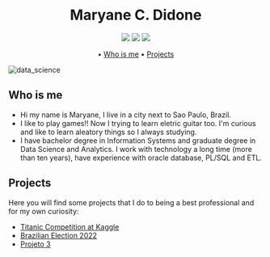 
<h1 align="center">
  <br>
  Maryane C. Didone
  <br>
</h1>

<p align="center">
    <img src="https://img.shields.io/github/followers/merycd?style=social">
  </a>
  <a>
    <img src="https://img.shields.io/twitter/follow/merycd?style=social">
  </a>
  <a>  
    <img src="https://img.shields.io/badge/mail-merycd%40gmail.com-yellow">
  </a>  
</p>

<p align="center">
  • <a href="#who-is-me">Who is me</a> 
  • <a href="#projects">Projects</a> 
  <!-- • <a href="#download">Download</a> 
  • <a href="#credits">Credits</a> 
  • <a href="#related">Related</a> 
  • <a href="#license">License</a> -->
</p>

![data_science](https://user-images.githubusercontent.com/30269987/189720415-e5c4f681-e42c-4f31-a510-97a78764e837.jpg)

## Who is me

* Hi my name is Maryane, I live in a city next to Sao Paulo, Brazil.
* I like to play games!! Now I trying to learn eletric guitar too. I'm curious and like to learn aleatory things so I always studying.
* I have bachelor degree in Information Systems and graduate degree in Data Science and Analytics. I work with technology a long time (more than ten years), have experience with oracle database, PL/SQL and ETL.



<!--  ###### COMENTADO  

* Sync Scrolling
  - While you type, LivePreview will automatically scroll to the current location you're editing.


## How To Use

To clone and run this application, you'll need [Git](https://git-scm.com) and [Node.js](https://nodejs.org/en/download/) (which comes with [npm](http://npmjs.com)) installed on your computer. From your command line:

```bash
# Clone this repository
$ git clone https://github.com/amitmerchant1990/electron-markdownify

# Go into the repository
$ cd electron-markdownify

# Install dependencies
$ npm install

# Run the app
$ npm start
```

> **Note**
> If you're using Linux Bash for Windows, [see this guide](https://www.howtogeek.com/261575/how-to-run-graphical-linux-desktop-applications-from-windows-10s-bash-shell/) or use `node` from the command prompt.


## Download

You can [download](https://github.com/amitmerchant1990/electron-markdownify/releases/tag/v1.2.0) the latest installable version of Markdownify for Windows, macOS and Linux.

## Emailware

Markdownify is an [emailware](https://en.wiktionary.org/wiki/emailware). Meaning, if you liked using this app or it has helped you in any way, I'd like you send me an email at <bullredeyes@gmail.com> about anything you'd want to say about this software. I'd really appreciate it!

#######  FIM DO COMENTARIO -->


## Projects

Here you will find some projects that I do to being a best professional and for my own curiosity:

- [Titanic Competition at Kaggle](https://www.kaggle.com/code/maryanedidone/titanic-competition-mary)
- [Brazilian Election 2022](https://github.com/merycd/eleicoes_22)
- [Projeto 3](https://github.com/chjj/marked)



<!---
merycd/merycd is a ✨ special ✨ repository because its `README.md` (this file) appears on your GitHub profile.
You can click the Preview link to take a look at your changes.
--->
